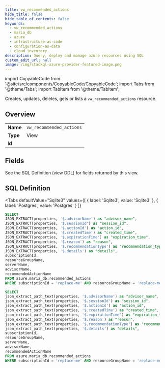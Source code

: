 ```yaml
--- 
title: vw_recommended_actions
hide_title: false
hide_table_of_contents: false
keywords:
  - vw_recommended_actions
  - maria_db
  - azure
  - infrastructure-as-code
  - configuration-as-data
  - cloud inventory
description: Query, deploy and manage azure resources using SQL
custom_edit_url: null
image: /img/stackql-azure-provider-featured-image.png
---
```


import CopyableCode from '@site/src/components/CopyableCode/CopyableCode';
import Tabs from '@theme/Tabs';
import TabItem from '@theme/TabItem';

Creates, updates, deletes, gets or lists a <code>vw_recommended_actions</code> resource.

## Overview
<table><tbody>
<tr><td><b>Name</b></td><td><code>vw_recommended_actions</code></td></tr>
<tr><td><b>Type</b></td><td>View</td></tr>
<tr><td><b>Id</b></td><td><CopyableCode code="azure.maria_db.vw_recommended_actions" /></td></tr>
</tbody></table>

## Fields

See the SQL Definition (view DDL) for fields returned by this view.

## SQL Definition

<Tabs
defaultValue="Sqlite3"
values={[
{ label: 'Sqlite3', value: 'Sqlite3' },
{ label: 'Postgres', value: 'Postgres' }
]}
>
<TabItem value="Sqlite3">

```sql
SELECT
JSON_EXTRACT(properties, '$.advisorName') as "advisor_name",
JSON_EXTRACT(properties, '$.sessionId') as "session_id",
JSON_EXTRACT(properties, '$.actionId') as "action_id",
JSON_EXTRACT(properties, '$.createdTime') as "created_time",
JSON_EXTRACT(properties, '$.expirationTime') as "expiration_time",
JSON_EXTRACT(properties, '$.reason') as "reason",
JSON_EXTRACT(properties, '$.recommendationType') as "recommendation_type",
JSON_EXTRACT(properties, '$.details') as "details",
subscriptionId,
resourceGroupName,
serverName,
advisorName,
recommendedActionName
FROM azure.maria_db.recommended_actions
WHERE subscriptionId = 'replace-me' AND resourceGroupName = 'replace-me' AND serverName = 'replace-me' AND advisorName = 'replace-me';
```

</TabItem>
<TabItem value="Postgres">

```sql
SELECT
json_extract_path_text(properties, '$.advisorName') as "advisor_name",
json_extract_path_text(properties, '$.sessionId') as "session_id",
json_extract_path_text(properties, '$.actionId') as "action_id",
json_extract_path_text(properties, '$.createdTime') as "created_time",
json_extract_path_text(properties, '$.expirationTime') as "expiration_time",
json_extract_path_text(properties, '$.reason') as "reason",
json_extract_path_text(properties, '$.recommendationType') as "recommendation_type",
json_extract_path_text(properties, '$.details') as "details",
subscriptionId,
resourceGroupName,
serverName,
advisorName,
recommendedActionName
FROM azure.maria_db.recommended_actions
WHERE subscriptionId = 'replace-me' AND resourceGroupName = 'replace-me' AND serverName = 'replace-me' AND advisorName = 'replace-me';
```

</TabItem>
</Tabs>
